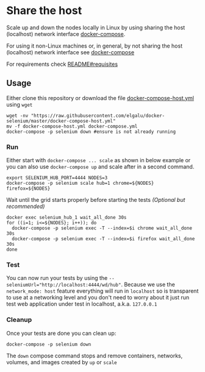 # Share the host
Scale up and down the nodes locally in Linux by using sharing the host (localhost) network interface [docker-compose](https://docs.docker.com/compose/).

For using it non-Linux machines or, in general, by not sharing the host (localhost) network interface see [docker-compose](./docker-compose.md)

For requirements check [README#requisites](../README.md#requisites)

## Usage
Either clone this repository or download the file [docker-compose-host.yml](../docker-compose-host.yml) using `wget`

    wget -nv "https://raw.githubusercontent.com/elgalu/docker-selenium/master/docker-compose-host.yml"
    mv -f docker-compose-host.yml docker-compose.yml
    docker-compose -p selenium down #ensure is not already running

### Run
Either start with `docker-compose ... scale` as shown in below example or you can also use `docker-compose up` and scale after in a second command.

    export SELENIUM_HUB_PORT=4444 NODES=3
    docker-compose -p selenium scale hub=1 chrome=${NODES} firefox=${NODES}

Wait until the grid starts properly before starting the tests _(Optional but recommended)_

    docker exec selenium_hub_1 wait_all_done 30s
    for ((i=1; i<=${NODES}; i++)); do
      docker-compose -p selenium exec -T --index=$i chrome wait_all_done 30s
      docker-compose -p selenium exec -T --index=$i firefox wait_all_done 30s
    done

### Test
You can now run your tests by using the `--seleniumUrl="http://localhost:4444/wd/hub"`.
Because we use the `network_mode: host` feature everything will run in `localhost` so is transparent to use at a networking level and you don't need to worry about it just run test web application under test in localhost, a.k.a. `127.0.0.1`

### Cleanup
Once your tests are done you can clean up:

    docker-compose -p selenium down

The `down` compose command stops and remove containers, networks, volumes, and images created by `up` or `scale`
